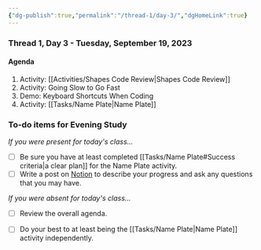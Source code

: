 ```yaml
---
{"dg-publish":true,"permalink":"/thread-1/day-3/","dgHomeLink":true}
---
```


### Thread 1, Day 3 - Tuesday, September 19, 2023
#### Agenda
1. Activity: [[Activities/Shapes Code Review\|Shapes Code Review]]
2. Activity: Going Slow to Go Fast 
3. Demo: Keyboard Shortcuts When Coding
4. Activity: [[Tasks/Name Plate\|Name Plate]]
### To-do items for Evening Study
*If you were present for today's class...*
- [ ] Be sure you have at least completed [[Tasks/Name Plate#Success criteria\|a clear plan]] for the Name Plate activity.
- [ ] Write a post on [Notion](https://notion.so) to describe your progress and ask any questions that you may have.

*If you were absent for today's class...*
- [ ] Review the overall agenda.
- [ ] Do your best to at least being the [[Tasks/Name Plate\|Name Plate]] activity independently.

